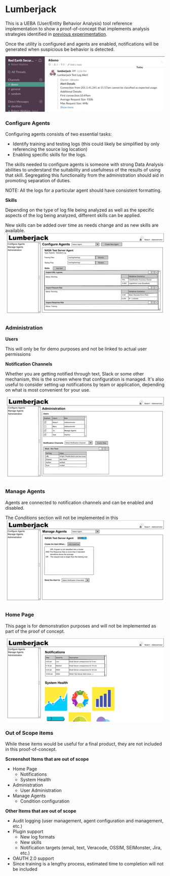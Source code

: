 # Lumberjack
This is a UEBA (User/Entity Behavior Analysis) tool reference implementation
to show a proof-of-concept that implements analysis strategies identified
in [previous experimentation](https://github.com/robertwatkins/playground-robert/blob/master/Python/Jupyter/apache/ApacheNGram-Experiment2.ipynb). 

Once the utility is configured and agents are enabled, notifications will be
generated when suspicious be behavior is detected.

![Sample Slack Notification](images/slack.png)

### Configure Agents
Configuring agents consists of two essential tasks:
 - Identify training and testing logs (this could likely be simplified by only
 referencing the source log location)
 - Enabling specific skills for the logs.
 
 The skills needed to configure agents is someone with strong Data Analysis 
abilities to understand the suitability and usefulness of the results of
using that skill. Segregating this functionality from the administration
should aid in promoting separation of duties.
 
 NOTE: All the logs for a particular agent should have consistent formatting.
 
 **Skills**
 
 Depending on the type of log file being analyzed as well as the specific
 aspects of the log being analyzed, different skills can be applied.
 
 New skills can be added over time as needs change and as new skills are 
 available.
![Configure Agents](images/configure.png)

### Administration
**Users**

This will only be for demo purposes and not be linked to actual user permissions

**Notification Channels**

Whether you are getting notified through text, Slack or some other mechanism,
this is the screen where that configuration is managed. It's also useful to
consider setting up notifications by team or application, depending on what
is most convenient for your use.

![Adminstration](images/administration.png)


### Manage Agents
Agents are connected to notification channels and can be enabled and disabled.

The _Conditions_ section will not be implemented in this 
![Manage Agents](images/manage.png)


### Home Page
This page is for demonstration purposes and will not be implemented as part of
the proof of concept.

![Home Page](images/home.png)


### Out of Scope items
While these items would be useful for a final product, they are not included in
this proof-of-concept.

**Screenshot Items that are out of scope**
- Home Page 
  - Notifications
  - System Health
- Administration
  - User Administration
- Manage Agents
  - Condition configuration  


**Other Items that are out of scope**
 - Audit logging (user management, agent configuration and management, etc.)
 - Plugin support 
   - New log formats
   - New skills
   - Notification targets (email, text, Veracode, OSSIM, 
SEIMonster, Jira, etc.)
 - OAUTH 2.0 support
 - Since training is a lengthy process, estimated time to completion will not
 be included
 